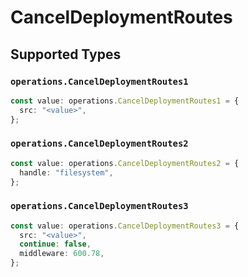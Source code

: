 # CancelDeploymentRoutes


## Supported Types

### `operations.CancelDeploymentRoutes1`

```typescript
const value: operations.CancelDeploymentRoutes1 = {
  src: "<value>",
};
```

### `operations.CancelDeploymentRoutes2`

```typescript
const value: operations.CancelDeploymentRoutes2 = {
  handle: "filesystem",
};
```

### `operations.CancelDeploymentRoutes3`

```typescript
const value: operations.CancelDeploymentRoutes3 = {
  src: "<value>",
  continue: false,
  middleware: 600.78,
};
```

